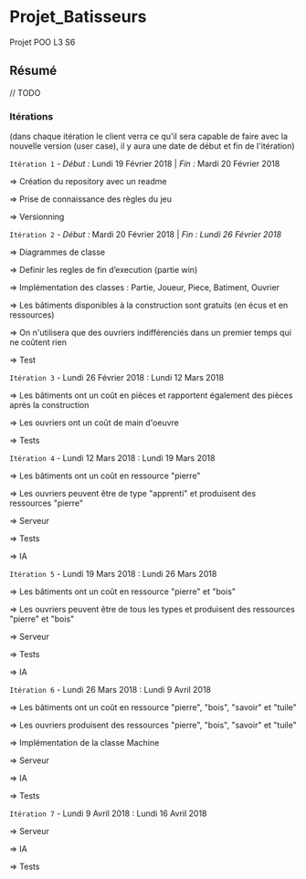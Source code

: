 # Projet_Batisseurs
Projet POO L3 S6

## Résumé 
// TODO

### Itérations
(dans chaque itération le client verra ce qu'il sera capable de faire avec la nouvelle version (user case), il y aura une date de début et fin de l'itération) 

`Itération 1` - *Début :* Lundi 19 Février 2018 | *Fin :* Mardi 20 Février 2018
<p>=> Création du repository avec un readme</p>
<p>=> Prise de connaissance des règles du jeu</p> 
<p>=> Versionning</p>

   
`Itération 2` - *Début :* Mardi 20 Février 2018 | *Fin : Lundi 26 Février 2018* 
<p>=> Diagrammes de classe</p> 
<p>=> Definir les regles de fin d’execution (partie win)</p>
<p>=> Implémentation des classes : Partie, Joueur, Piece, Batiment, Ouvrier</p>
<p>=> Les bâtiments disponibles à la construction sont gratuits (en écus et en ressources)</p>
<p>=> On n'utilisera que des ouvriers indifférenciés dans un premier temps qui ne coûtent rien</p>
<p>=> Test</p>

      
`Itération 3` - Lundi 26 Février 2018 : Lundi 12 Mars 2018
<p>=> Les bâtiments ont un coût en pièces et rapportent également des pièces après la construction</p> 
<p>=> Les ouvriers ont un coût de main d'oeuvre</p> 
<p>=> Tests</p> 

`Itération 4` - Lundi 12 Mars 2018 : Lundi 19 Mars 2018
<p>=> Les bâtiments ont un coût en ressource "pierre"</p>
<p>=> Les ouvriers peuvent être de type "apprenti" et produisent des ressources "pierre"</p>
<p>=> Serveur</p>
<p>=> Tests</p>
<p>=> IA</p>

   
`Itération 5` -  Lundi 19 Mars 2018 : Lundi 26 Mars 2018
<p>=> Les bâtiments ont un coût en ressource "pierre" et "bois"</p>
<p>=> Les ouvriers peuvent être de tous les types et produisent des ressources "pierre" et "bois"</p>
<p>=> Serveur </p>
<p>=> Tests</p>
<p>=> IA</p>
   
`Itération 6` - Lundi 26 Mars 2018 : Lundi 9 Avril 2018
<p>=> Les bâtiments ont un coût en ressource "pierre", "bois", "savoir" et "tuile"</p>
<p>=> Les ouvriers produisent des ressources "pierre", "bois", "savoir" et "tuile"</p>
<p>=> Implémentation de la classe Machine</p>
<p>=> Serveur </p>
<p>=> IA</p>
<p>=> Tests</p>
   
`Itération 7` - Lundi 9 Avril 2018 : Lundi 16 Avril 2018
<p>=> Serveur </p>
<p>=> IA</p>
<p>=> Tests</p>
